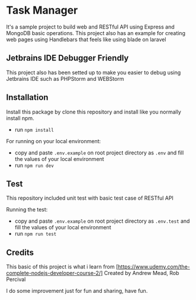 # Task Manager
It's a sample project to build web and RESTful API using Express and MongoDB basic operations.
This project also has an example for creating web pages using Handlebars that feels like using blade on laravel

## Jetbrains IDE Debugger Friendly
This project also has been setted up to make you easier to debug using Jetbrains IDE such as  PHPStorm and WEBStorm 

## Installation
Install this package by clone this repository and install like you normally install npm.
- run `npm install`

For running on your local environment:
- copy and paste `.env.example` on root project directory as `.env` and fill the values of your local environment
- run `npm run dev`

## Test
This repository included unit test with basic test case of RESTful API

Running the test:
- copy and paste `.env.example` on root project directory as `.env.test` and fill the values of your local environment
- run `npm run test`

## Credits
This basic of this project is what i learn from
[https://www.udemy.com/the-complete-nodejs-developer-course-2/]
Created by Andrew Mead, Rob Percival 

I do some improvement just for fun and sharing, have fun.